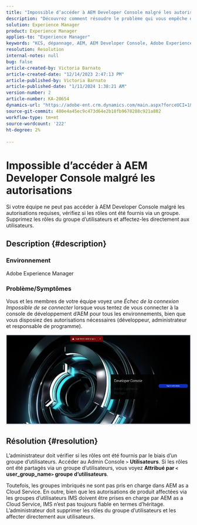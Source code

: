 ```yaml
---
title: "Impossible d’accéder à AEM Developer Console malgré les autorisations"
description: "Découvrez comment résoudre le problème qui vous empêche d’accéder à AEM Developer Console même avec des autorisations. Vérifiez si les rôles sont fournis par le biais d’un groupe d’utilisateurs."
solution: Experience Manager
product: Experience Manager
applies-to: "Experience Manager"
keywords: "KCS, dépannage, AEM, AEM Developer Console, Adobe Experience Manager, accès, autorisations, groupes d’utilisateurs"
resolution: Resolution
internal-notes: null
bug: false
article-created-by: Victoria Barnato
article-created-date: "12/14/2023 2:47:13 PM"
article-published-by: Victoria Barnato
article-published-date: "1/11/2024 1:38:21 AM"
version-number: 2
article-number: KA-20654
dynamics-url: "https://adobe-ent.crm.dynamics.com/main.aspx?forceUCI=1&pagetype=entityrecord&etn=knowledgearticle&id=6c7e48a6-8f9a-ee11-be37-6045bd006b25"
source-git-commit: 480e4a45ec9c473d64e2b18fb9678288c921a882
workflow-type: tm+mt
source-wordcount: '222'
ht-degree: 2%

---
```


# Impossible d’accéder à AEM Developer Console malgré les autorisations


Si votre équipe ne peut pas accéder à AEM Developer Console malgré les autorisations requises, vérifiez si les rôles ont été fournis via un groupe. Supprimez les rôles du groupe d’utilisateurs et affectez-les directement aux utilisateurs.

## Description {#description}


### Environnement

Adobe Experience Manager

### Problème/Symptômes

Vous et les membres de votre équipe voyez une *Échec de la connexion Impossible de se connecter* lorsque vous tentez de vous connecter à la console de développement d’AEM pour tous les environnements, bien que vous disposiez des autorisations nécessaires (développeur, administrateur et responsable de programme).



![](assets/___6d7e48a6-8f9a-ee11-be37-6045bd006b25___.png)


## Résolution {#resolution}


L’administrateur doit vérifier si les rôles ont été fournis par le biais d’un groupe d’utilisateurs. Accéder au Admin Console `>`  <b>Utilisateurs</b>. Si les rôles ont été partagés via un groupe d’utilisateurs, vous voyez <b>Attribué par `<` user_group_name`>`  groupe d’utilisateurs</b>.

Toutefois, les groupes imbriqués ne sont pas pris en charge dans AEM as a Cloud Service. En outre, bien que les autorisations de produit affectées via les groupes d’utilisateurs IMS doivent être prises en charge par AEM as a Cloud Service, IMS n’est pas toujours fiable en termes d’héritage. L’administrateur doit supprimer les rôles du groupe d’utilisateurs et les affecter directement aux utilisateurs.
